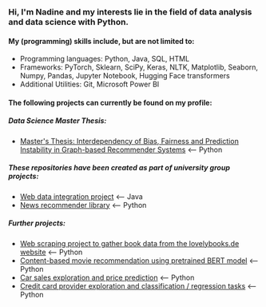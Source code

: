 ### Hi, I'm Nadine and my interests lie in the field of data analysis and data science with Python.

#### My (programming) skills include, but are not limited to:
- Programming languages: Python, Java, SQL, HTML
- Frameworks: PyTorch, Sklearn, SciPy, Keras, NLTK, Matplotlib, Seaborn, Numpy, Pandas, Jupyter Notebook, Hugging Face transformers
- Additional Utilities: Git, Microsoft Power BI



#### The following projects can currently be found on my profile: 

##### Data Science Master Thesis:
- [Master's Thesis: Interdependency of Bias, Fairness and Prediction Instability in Graph-based Recommender Systems](https://github.com/nadine-ma/Thesis_interdependency_bias_fairness_instability_graph_recommenders) <-- Python

##### These repositories have been created as part of university group projects:
- [Web data integration project](https://github.com/nadine-ma/ds-wdi-project) <-- Java
- [News recommender library](https://github.com/nadine-ma/nrslib) <-- Python

##### Further projects:
- [Web scraping project to gather book data from the lovelybooks.de website](https://github.com/nadine-ma/Web_Scraping_Lovelybooks) <-- Python
- [Content-based movie recommendation using pretrained BERT model](https://github.com/nadine-ma/BERT_based_movie_recommendation) <-- Python
- [Car sales exploration and price prediction](https://github.com/nadine-ma/Car_Sales_Exploration_Prediction) <-- Python
- [Credit card provider exploration and classification / regression tasks](https://github.com/nadine-ma/Credit_Card_Exploration_Prediction) <-- Python
